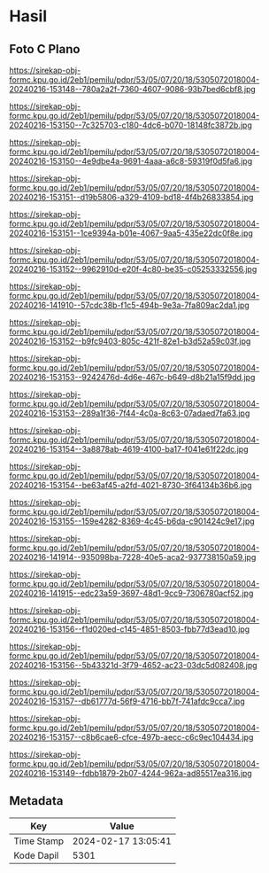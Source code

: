 # Hasil

## Foto C Plano

https://sirekap-obj-formc.kpu.go.id/2eb1/pemilu/pdpr/53/05/07/20/18/5305072018004-20240216-153148--780a2a2f-7360-4607-9086-93b7bed6cbf8.jpg

https://sirekap-obj-formc.kpu.go.id/2eb1/pemilu/pdpr/53/05/07/20/18/5305072018004-20240216-153150--7c325703-c180-4dc6-b070-18148fc3872b.jpg

https://sirekap-obj-formc.kpu.go.id/2eb1/pemilu/pdpr/53/05/07/20/18/5305072018004-20240216-153150--4e9dbe4a-9691-4aaa-a6c8-59319f0d5fa6.jpg

https://sirekap-obj-formc.kpu.go.id/2eb1/pemilu/pdpr/53/05/07/20/18/5305072018004-20240216-153151--d19b5806-a329-4109-bd18-4f4b26833854.jpg

https://sirekap-obj-formc.kpu.go.id/2eb1/pemilu/pdpr/53/05/07/20/18/5305072018004-20240216-153151--1ce9394a-b01e-4067-9aa5-435e22dc0f8e.jpg

https://sirekap-obj-formc.kpu.go.id/2eb1/pemilu/pdpr/53/05/07/20/18/5305072018004-20240216-153152--9962910d-e20f-4c80-be35-c05253332556.jpg

https://sirekap-obj-formc.kpu.go.id/2eb1/pemilu/pdpr/53/05/07/20/18/5305072018004-20240216-141910--57cdc38b-f1c5-494b-9e3a-7fa809ac2da1.jpg

https://sirekap-obj-formc.kpu.go.id/2eb1/pemilu/pdpr/53/05/07/20/18/5305072018004-20240216-153152--b9fc9403-805c-421f-82e1-b3d52a59c03f.jpg

https://sirekap-obj-formc.kpu.go.id/2eb1/pemilu/pdpr/53/05/07/20/18/5305072018004-20240216-153153--9242476d-4d6e-467c-b649-d8b21a15f9dd.jpg

https://sirekap-obj-formc.kpu.go.id/2eb1/pemilu/pdpr/53/05/07/20/18/5305072018004-20240216-153153--289a1f36-7f44-4c0a-8c63-07adaed7fa63.jpg

https://sirekap-obj-formc.kpu.go.id/2eb1/pemilu/pdpr/53/05/07/20/18/5305072018004-20240216-153154--3a8878ab-4619-4100-ba17-f041e61f22dc.jpg

https://sirekap-obj-formc.kpu.go.id/2eb1/pemilu/pdpr/53/05/07/20/18/5305072018004-20240216-153154--be63af45-a2fd-4021-8730-3f64134b36b6.jpg

https://sirekap-obj-formc.kpu.go.id/2eb1/pemilu/pdpr/53/05/07/20/18/5305072018004-20240216-153155--159e4282-8369-4c45-b6da-c901424c9e17.jpg

https://sirekap-obj-formc.kpu.go.id/2eb1/pemilu/pdpr/53/05/07/20/18/5305072018004-20240216-141914--935098ba-7228-40e5-aca2-937738150a59.jpg

https://sirekap-obj-formc.kpu.go.id/2eb1/pemilu/pdpr/53/05/07/20/18/5305072018004-20240216-141915--edc23a59-3697-48d1-9cc9-7306780acf52.jpg

https://sirekap-obj-formc.kpu.go.id/2eb1/pemilu/pdpr/53/05/07/20/18/5305072018004-20240216-153156--f1d020ed-c145-4851-8503-fbb77d3ead10.jpg

https://sirekap-obj-formc.kpu.go.id/2eb1/pemilu/pdpr/53/05/07/20/18/5305072018004-20240216-153156--5b43321d-3f79-4652-ac23-03dc5d082408.jpg

https://sirekap-obj-formc.kpu.go.id/2eb1/pemilu/pdpr/53/05/07/20/18/5305072018004-20240216-153157--db61777d-56f9-4716-bb7f-741afdc9cca7.jpg

https://sirekap-obj-formc.kpu.go.id/2eb1/pemilu/pdpr/53/05/07/20/18/5305072018004-20240216-153157--c8b6cae6-cfce-497b-aecc-c6c9ec104434.jpg

https://sirekap-obj-formc.kpu.go.id/2eb1/pemilu/pdpr/53/05/07/20/18/5305072018004-20240216-153149--fdbb1879-2b07-4244-962a-ad85517ea316.jpg


## Metadata

| Key        | Value               |
| ---------- | ------------------- |
| Time Stamp | 2024-02-17 13:05:41 |
| Kode Dapil | 5301                |



